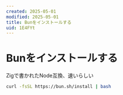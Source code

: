```yaml
---
created: 2025-05-01
modified: 2025-05-01
title: Bunをインストールする
uid: 1E4FYt
---
```


# Bunをインストールする

Zigで書かれたNode互換、速いらしい

```zsh title="zsh"
curl -fsSL https://bun.sh/install | bash
```